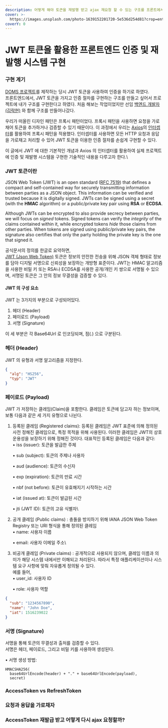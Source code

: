 ```yaml
---
description: 어떻게 해야 토큰을 재발행 받고 ajax 재요청 할 수 있는 구조를 프론트에서 구현할 수 있을까?
cover: >-
  https://images.unsplash.com/photo-1639152201720-5e536d254d81?crop=entropy&cs=srgb&fm=jpg&ixid=M3wxOTcwMjR8MHwxfHNlYXJjaHw3fHx0b2tlbnxlbnwwfHx8fDE3MjA1OTQwNDB8MA&ixlib=rb-4.0.3&q=85
coverY: 0
---
```


# JWT 토큰을 활용한 프론트엔드 인증 및 재발행 시스템 구현

### 구현 계기

[DOMS 프로젝트](https://jkng-96.gitbook.io/devlog/home/3d)를 제작하는 당시 JWT 토큰을 사용하여 인증을 하기로 하였다. \
프론트엔드에서, JWT 토큰을 가지고 인증 절차를 구현하는 구조를 만들고 싶어서 프로젝트에 내가 구조를 구현한다고 하였다. 처음 해보는 작업이었지만 선임 [백엔드 개발자 (김락현)](https://github.com/LakHyeonKim) 와 함께 구조를 만들어나갔다.

우리가 떠올린 디자인 패턴은 프록시 패턴이었다. 프록시 패턴을 사용하면 요청을 가로채어 토큰을 추가하거나 검증할 수 있기 때문이다. 이 과정에서 우리는 [Axios](https://axios-http.com/kr/)의 [인터셉터](https://axios-http.com/kr/docs/interceptors)를 활용하여 프록시 패턴을 적용했다. 인터셉터를 사용하면 모든 HTTP 요청과 응답을 가로채고 처리할 수 있어 JWT 토큰을 이용한 인증 절차를 손쉽게 구현할 수 있다.

이 글에서 JWT 에 대한 기본적인 개념과 Axios 의 인터셉터를 활용하여 실제 프로젝트에 인증 및 재발행 시스템을 구현한 기술적인 내용을 다루고자 한다.\




### JWT 토큰이란

JSON Web Token (JWT) is an open standard ([RFC 7519](https://tools.ietf.org/html/rfc7519)) that defines a compact and self-contained way for securely transmitting information between parties as a JSON object. This information can be verified and trusted because it is digitally signed. JWTs can be signed using a secret (with the **HMAC** algorithm) or a public/private key pair using **RSA** or **ECDSA**.

Although JWTs can be encrypted to also provide secrecy between parties, we will focus on _signed_ tokens. Signed tokens can verify the _integrity_ of the claims contained within it, while encrypted tokens _hide_ those claims from other parties. When tokens are signed using public/private key pairs, the signature also certifies that only the party holding the private key is the one that signed it.

공식문서의 정의를 한글로 요약하면,\
[JWT (Json Web Token)](https://jwt.io/introduction) 토큰은 정보의 안전한 전송을 위해 JSON 객체 형태로 정보를 담아 디지털 서명으로 신뢰성을 보장하는 개방형 표준이다. JWT는 HMAC 알고리즘을 사용한 비밀 키 또는 RSA나 ECDSA를 사용한 공개/개인 키 쌍으로 서명될 수 있으며, 서명된 토큰은 그 안의 정보 무결성을 검증할 수 있다.



#### JWT 의 구성 요소

JWT 는 3가지의 부분으로 구성되어있다.

1. 헤더 (Header)
2. 페이로드 (Payload)
3. 서명 (Signature)

이 세 부분은 각 Base64Url 로 인코딩되며, 점(.) 으로 구분된다.





### 헤더 (Header)

JWT 의 유형과 서명 알고리즘을 지정한다.

```json
{
  "alg": "HS256",
  "typ": "JWT"
}
```



### 페이로드 (Payload)

JWT 가 저장하는 클레임(Claim)을 포함한다. 클레임은 토큰에 담고자 하는 정보이며, \
보통 다음과 같은 세 가지 유형으로 나뉜다.

1.  등록된 클레임 (Registered claims): 등록된 클레임은 JWT 표준에 의해 정의된 사전 정해진 클레임으로, 특정 목적을 위해 사용된다. 이러한 클레임은 JWT의 상호 운용성을 보장하기 위해 정해진 것이다. 대표적인 등록된 클레임은 다음과 같다:\
    • iss (issuer): 토큰을 발급한 주체

    • sub (subject): 토큰의 주제나 사용자

    • aud (audience): 토큰의 수신자

    • exp (expiration): 토큰의 만료 시간

    • nbf (not before): 토큰이 유효해지기 시작하는 시간

    • iat (issued at): 토큰이 발급된 시간

    • jti (JWT ID): 토큰의 고유 식별자\

2.  공개 클레임 (Public claims) : 충돌을 방지하기 위해 IANA JSON Web Token Registry 또는 URI 형식을 통해 정의된 클레임\
    • name: 사용자 이름

    • email: 사용자 이메일 주소\

3.  비공개 클레임 (Private claims) : 공개적으로 사용되지 않으며, 클레임 이름과 의미가 해당 시스템 내에서만 이해되고 처리된다. 따라서 특정 애플리케이션이나 시스템 요구 사항에 맞춰 자유롭게 정의될 수 있다.\
    예를 들어,\
    • user\_id: 사용자 ID

    • role: 사용자 역할

```json
{
  "sub": "1234567890",
  "name": "John Doe",
  "iat": 1516239022
}
```





### 서명 (Signature)

서명을 통해 토큰의 무결성과 출처를 검증할 수 있다. \
서명은 헤더, 페이로드, 그리고 비밀 키를 사용하여 생성된다.

• 서명 생성 방법:

```
HMACSHA256(
  base64UrlEncode(header) + "." + base64UrlEncode(payload),
  secret)
```







### AccessToken vs RefreshToken









### 요청과 응답을 가로채자







### AccessToken 재발급 받고 어떻게 다시 ajax 요청할까?





